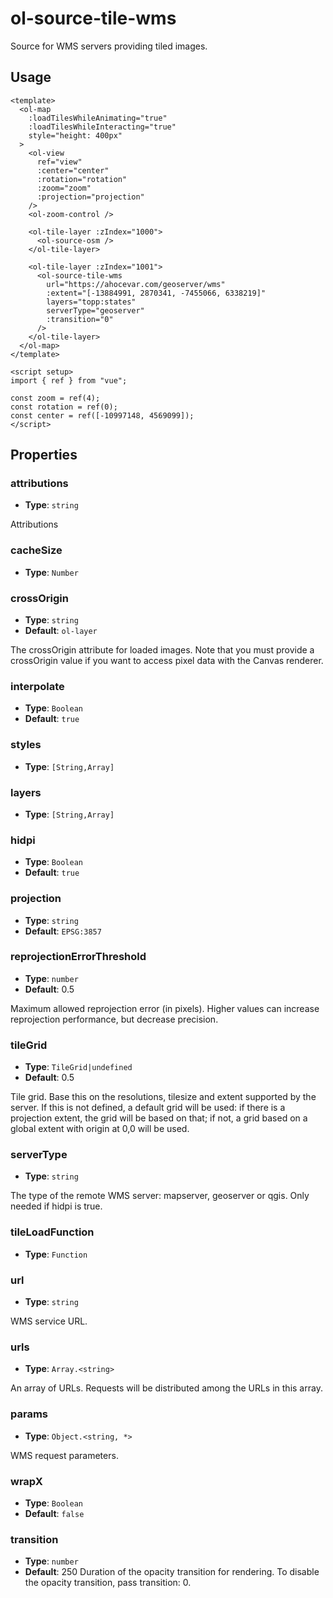 # ol-source-tile-wms

Source for WMS servers providing tiled images.

<script setup>
import TileWMSDemo from "@demos/TileWMSDemo.vue"
</script>

<ClientOnly>
<TileWMSDemo />
</ClientOnly>

## Usage

```vue
<template>
  <ol-map
    :loadTilesWhileAnimating="true"
    :loadTilesWhileInteracting="true"
    style="height: 400px"
  >
    <ol-view
      ref="view"
      :center="center"
      :rotation="rotation"
      :zoom="zoom"
      :projection="projection"
    />
    <ol-zoom-control />

    <ol-tile-layer :zIndex="1000">
      <ol-source-osm />
    </ol-tile-layer>

    <ol-tile-layer :zIndex="1001">
      <ol-source-tile-wms
        url="https://ahocevar.com/geoserver/wms"
        :extent="[-13884991, 2870341, -7455066, 6338219]"
        layers="topp:states"
        serverType="geoserver"
        :transition="0"
      />
    </ol-tile-layer>
  </ol-map>
</template>

<script setup>
import { ref } from "vue";

const zoom = ref(4);
const rotation = ref(0);
const center = ref([-10997148, 4569099]);
</script>
```

## Properties

### attributions

- **Type**: `string`

Attributions

### cacheSize

- **Type**: `Number`

### crossOrigin

- **Type**: `string`
- **Default**: `ol-layer`

The crossOrigin attribute for loaded images. Note that you must provide a crossOrigin value if you want to access pixel data with the Canvas renderer.

### interpolate

- **Type**: `Boolean`
- **Default**: `true`

### styles

- **Type**: `[String,Array]`

### layers

- **Type**: `[String,Array]`

### hidpi

- **Type**: `Boolean`
- **Default**: `true`

### projection

- **Type**: `string`
- **Default**: `EPSG:3857`

### reprojectionErrorThreshold

- **Type**: `number `
- **Default**: 0.5

Maximum allowed reprojection error (in pixels). Higher values can increase reprojection performance, but decrease precision.

### tileGrid

- **Type**: `TileGrid|undefined`
- **Default**: 0.5

Tile grid. Base this on the resolutions, tilesize and extent supported by the server. If this is not defined, a default grid will be used: if there is a projection extent, the grid will be based on that; if not, a grid based on a global extent with origin at 0,0 will be used.

### serverType

- **Type**: `string`

The type of the remote WMS server: mapserver, geoserver or qgis. Only needed if hidpi is true.

### tileLoadFunction

- **Type**: `Function`

### url

- **Type**: `string`

WMS service URL.

### urls

- **Type**: `Array.<string>`

An array of URLs. Requests will be distributed among the URLs in this array.

### params

- **Type**: `Object.<string, *>`

WMS request parameters.

### wrapX

- **Type**: `Boolean`
- **Default**: `false`

### transition

- **Type**: `number`
- **Default**: 250
  Duration of the opacity transition for rendering. To disable the opacity transition, pass transition: 0.
